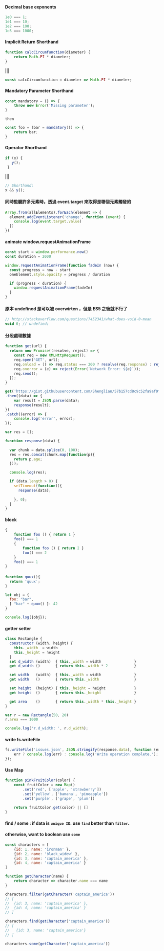 #### Decimal base exponents
```js
1e0 === 1;
1e1 === 10;
1e2 === 100;
1e3 === 1000;
```
#### Implicit Return Shorthand
```js
function calcCircumfunction(diameter) {
	return Math.PI * diameter;
}
```
|||
```js
const calcCircumfunction = diameter => Math.PI * diameter;
```

#### Mandatory Parameter Shorthand
```js
const mandatory = () => {
	throw new Error('Missing parameter');
}
```
`then`
```js
const foo = (bar = mandatory()) => {
	return bar;
}
```

#### Operator Shorthand
```js
if (x) {
   y();
 }
```
|||
```js
// Shorthand:
x && y();
```

#### 同時監聽許多元素時，透過 event.target 來取得是哪個元素觸發的
```js
Array.from(allElements).forEach(element => {
  element.addEventListener('change', function (event) {
    console.log(event.target.value)
  })
})
```

#### animate window.requestAnimationFrame
```js
const start = window.performance.now()
const duration = 2000

window.requestAnimationFrame(function fadeIn (now) {
  const progress = now - start
  oneElement.style.opacity = progress / duration

  if (progress < duration) {
    window.requestAnimationFrame(fadeIn)
  }
}
```

####  原本 undefined 是可以被 overwirten ，但是 ES5 之後就不行了
```js
// http://stackoverflow.com/questions/7452341/what-does-void-0-mean
void 0; // undefied;
```

#### 分段處理數據
```js
function get(url) {
  return new Promise((resolve, reject) => {
    const req = new XMLHttpRequest();
    req.open('GET', url);
    req.onload = () => req.status === 200 ? resolve(req.response) : reject(Error(req.statusText));
    req.onerror = (e) => reject(Error(`Network Error: ${e}`));
    req.send();
  });
}

get('https://gist.githubusercontent.com/Shenglian/57b157cd8c9c52fa9af9fcdf17becea0/raw/9cb237c9a332d19caab674354c831418126fd8b7/person.json')
.then((data) => {
    var result = JSON.parse(data);
    response(result);
})
.catch((error) => {
    console.log('error', error);
});

var res = [];

function response(data) {
  
  var chunk = data.splice(0, 100);
  res = res.concat(chunk.map(function(p){
    return p.age;
  }));

  console.log(res);

  if (data.length > 0) {
    setTimeout(function(){
      response(data);
      
    }, 0);
  }
}
```

####  block
```js
{
	function foo () { return 1 }
	foo() === 1
	{
		function foo () { return 2 }
		foo() === 2
	}
	foo() === 1
}
```

####  
```js
function quux(){
  return 'quux';
}

let obj = {
  foo: "bar",
  [ "baz" + quux() ]: 42
}

console.log({obj});
```

#### getter setter
```js
class Rectangle {
  constructor (width, height) {
    this._width  = width
    this._height = height
  }
  set d_width (width)  { this._width = width               }
  get d_width ()       { return this._width * 2            }

  set width   (width)  { this._width = width               }
  get width   ()       { return this._width                }

  set height  (height) { this._height = height             }
  get height  ()       { return this._height               }

  get area    ()       { return this._width * this._height }
}

var r = new Rectangle(50, 20)
r.area === 1000

console.log('r.d_width: ', r.d_width);
```
#### write fs.writeFile

```js
fs.writeFile('issues.json', JSON.stringify(response.data), function (err) {
    err ? console.log(err) : console.log('Write operation complete.');
});
```

#### Use Map 

```js
function pinkFruitColor(color) {
	const fruitColor = new Map()
        .set('red', ['apple', 'strawberry'])
        .set('yellow', ['banana', 'pineapple'])
        .set('purple', ['grape', 'plum'])
    
    return fruitColor.get(color) || []
}
```

#### find / some : if data is `unique ID`. use `find` better than `filter`.  

#### otherwise, want to boolean use `some`

```js
const characters = [
   	{id: 1, name: 'ironman' },
    {id: 2, name: 'black_widow' },
    {id: 3, name: 'captain_america' },
    {id: 4, name: 'captain_america' }
]

function getCharacter(name) {
    return character => character.name === name
}

characters.filter(getCharacter('captain_america'))
// [
// 	{id: 3, name: 'captain_america' },
//  {id: 4, name: 'captain_america' }	
// ]

characters.find(getCharacter('captain_america'))
// [
//   {id: 3, name: 'captain_america'}
// ]

characters.some(getCharacter('captain_america'))
```

